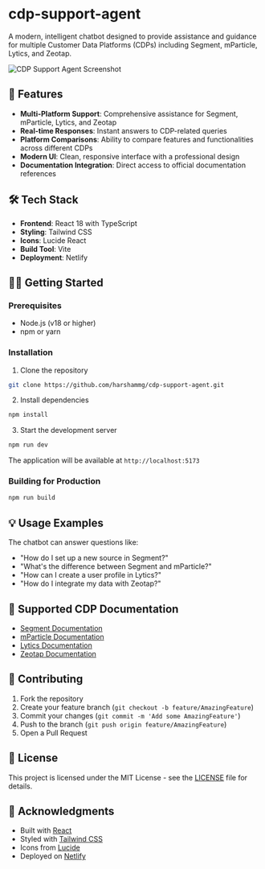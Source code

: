 # cdp-support-agent


A modern, intelligent chatbot designed to provide assistance and guidance for multiple Customer Data Platforms (CDPs) including Segment, mParticle, Lytics, and Zeotap.

![CDP Support Agent Screenshot](https://images.unsplash.com/photo-1531746790731-6c087fecd65a?auto=format&fit=crop&q=80&w=1600)

## 🚀 Features

- **Multi-Platform Support**: Comprehensive assistance for Segment, mParticle, Lytics, and Zeotap
- **Real-time Responses**: Instant answers to CDP-related queries
- **Platform Comparisons**: Ability to compare features and functionalities across different CDPs
- **Modern UI**: Clean, responsive interface with a professional design
- **Documentation Integration**: Direct access to official documentation references

## 🛠️ Tech Stack

- **Frontend**: React 18 with TypeScript
- **Styling**: Tailwind CSS
- **Icons**: Lucide React
- **Build Tool**: Vite
- **Deployment**: Netlify

## 🏃‍♂️ Getting Started

### Prerequisites

- Node.js (v18 or higher)
- npm or yarn

### Installation

1. Clone the repository
```bash
git clone https://github.com/harshammg/cdp-support-agent.git
```

2. Install dependencies
```bash
npm install
```

3. Start the development server
```bash
npm run dev
```

The application will be available at `http://localhost:5173`

### Building for Production

```bash
npm run build
```

## 💡 Usage Examples

The chatbot can answer questions like:

- "How do I set up a new source in Segment?"
- "What's the difference between Segment and mParticle?"
- "How can I create a user profile in Lytics?"
- "How do I integrate my data with Zeotap?"

## 🔗 Supported CDP Documentation

- [Segment Documentation](https://segment.com/docs/?ref=nav)
- [mParticle Documentation](https://docs.mparticle.com/)
- [Lytics Documentation](https://docs.lytics.com/)
- [Zeotap Documentation](https://docs.zeotap.com/home/en-us/)

## 🤝 Contributing

1. Fork the repository
2. Create your feature branch (`git checkout -b feature/AmazingFeature`)
3. Commit your changes (`git commit -m 'Add some AmazingFeature'`)
4. Push to the branch (`git push origin feature/AmazingFeature`)
5. Open a Pull Request

## 📝 License

This project is licensed under the MIT License - see the [LICENSE](LICENSE) file for details.

## 🙏 Acknowledgments

- Built with [React](https://reactjs.org/)
- Styled with [Tailwind CSS](https://tailwindcss.com/)
- Icons from [Lucide](https://lucide.dev/)
- Deployed on [Netlify](https://www.netlify.com/)
